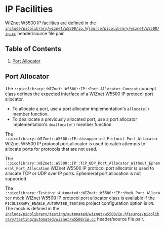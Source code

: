 # IP Facilities
WIZnet W5500 IP facilities are defined in the
[`include/picolibrary/wiznet/w5500/ip.h`](https://github.com/apcountryman/picolibrary/blob/main/include/picolibrary/wiznet/w5500/ip.h)/[`source/picolibrary/wiznet/w5500/ip.cc`](https://github.com/apcountryman/picolibrary/blob/main/source/picolibrary/wiznet/w5500/ip.cc)
header/source file pair.

## Table of Contents
1. [Port Allocator](#port-allocator)

## Port Allocator
The `::picolibrary::WIZnet::W5500::IP::Port_Allocator_Concept` concept class defines the
expected interface of a WIZnet W5500 IP protocol port allocator.
- To allocate a port, use a port allocator implementation's `allocate()` member function.
- To deallocate a previously allocated port, use a port allocator implementation's
  `deallocate()` member function.

The `::picolibrary::WIZnet::W5500::IP::Unsupported_Protocol_Port_Allocator` WIZnet W5500
IP protocol port allocator is used to catch attempts to allocate ports for protocols that
are not used.

The
`::picolibrary::WIZnet::W5500::IP::TCP_UDP_Port_Allocator_Without_Ephemeral_Port_Allocation`
WIZnet W5500 IP protocol port allocator is used to allocate TCP or UDP over IP ports.
Ephemeral port allocation is not supported.

The `::picolibrary::Testing::Automated::WIZnet::W5500::IP::Mock_Port_Allocator` mock
WIZnet W5500 IP protocol port allocator class is available if the
`PICOLIBRARY_ENABLE_AUTOMATED_TESTING` project configuration option is `ON`.
The mock is defined in the
[`include/picolibrary/testing/automated/wiznet/w5500/ip.h`](https://github.com/apcountryman/picolibrary/blob/main/include/picolibrary/testing/automated/wiznet/w5500/ip.h)/[`source/picolibrary/testing/automated/wiznet/w5500/ip.cc`](https://github.com/apcountryman/picolibrary/blob/main/source/picolibrary/testing/automated/wiznet/w5500/ip.cc)
header/source file pair.
